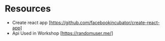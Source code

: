 # Resources

- Create react app [https://github.com/facebookincubator/create-react-app]
- Api Used in Workshop [https://randomuser.me/]
